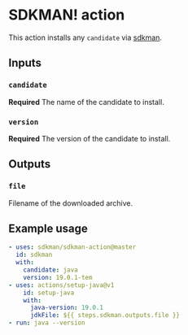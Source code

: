 # SDKMAN! action

This action installs any `candidate` via [sdkman](https://sdkman.io/).

## Inputs

### `candidate`

**Required** The name of the candidate to install.

### `version`

**Required** The version of the candidate to install.

## Outputs

### `file`

Filename of the downloaded archive.

## Example usage

```yaml
- uses: sdkman/sdkman-action@master
  id: sdkman
  with:
    candidate: java
    version: 19.0.1-tem
- uses: actions/setup-java@v1
    id: setup-java
    with:
      java-version: 19.0.1
      jdkFile: ${{ steps.sdkman.outputs.file }}
- run: java --version
```
